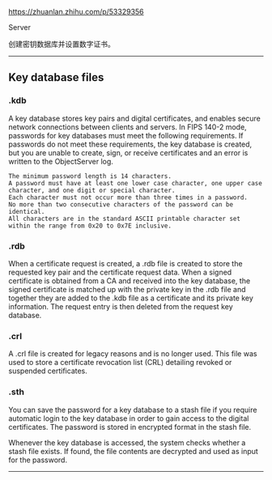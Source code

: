 https://zhuanlan.zhihu.com/p/53329356


Server

创建密钥数据库并设置数字证书。

-----------------------------------------------------------------------------------------------------------------------------
## Key database files

### .kdb

A key database stores key pairs and digital certificates, and enables secure network connections between clients and servers.
In FIPS 140-2 mode, passwords for key databases must meet the following requirements. If passwords do not meet these requirements, the key database is created, but you are unable to create, sign, or receive certificates and an error is written to the ObjectServer log.

    The minimum password length is 14 characters.
    A password must have at least one lower case character, one upper case character, and one digit or special character.
    Each character must not occur more than three times in a password.
    No more than two consecutive characters of the password can be identical.
    All characters are in the standard ASCII printable character set within the range from 0x20 to 0x7E inclusive.
    
### .rdb

When a certificate request is created, a .rdb file is created to store the requested key pair and the certificate request data. When a signed certificate is obtained from a CA and received into the key database, the signed certificate is matched up with the private key in the .rdb file and together they are added to the .kdb file as a certificate and its private key information. The request entry is then deleted from the request key database. 


### .crl

A .crl file is created for legacy reasons and is no longer used. This file was used to store a certificate revocation list (CRL) detailing revoked or suspended certificates. 


### .sth

You can save the password for a key database to a stash file if you require automatic login to the key database in order to gain access to the digital certificates. The password is stored in encrypted format in the stash file.

Whenever the key database is accessed, the system checks whether a stash file exists. If found, the file contents are decrypted and used as input for the password. 

------------------------------------------------------------------------------------------------------------------------------
